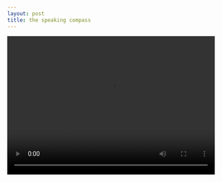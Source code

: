 ```yaml
---
layout: post
title: the speaking compass
---
```


<script src="http://api.html5media.info/1.1.8/html5media.min.js"></script>

<video src="https://github.com/MarcelMG/talking-compass/raw/master/speaking_compass_demo.mp4" width="480" height="320" controls preload></video>